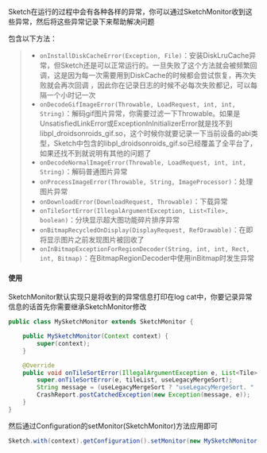Sketch在运行的过程中会有各种各样的异常，你可以通过SketchMonitor收到这些异常，然后将这些异常记录下来帮助解决问题

包含以下方法：
>* `onInstallDiskCacheError(Exception, File)`：安装DiskLruCache异常，但Sketch还是可以正常运行的。一旦失败了这个方法就会被频繁回调，这是因为每一次需要用到DiskCache的时候都会尝试恢复，再次失败就会再次回调
，因此你在记录日志的时候不必每次失败都记，可以每隔一个小时记一次
>* `onDecodeGifImageError(Throwable, LoadRequest, int, int, String)`：解码gif图片异常，你需要过滤一下Throwable。如果是UnsatisfiedLinkError或ExceptionInInitializerError就是找不到libpl_droidsonroids_gif.so，这个时候你就要记录一下当前设备的abi类型，Sketch中包含的libpl_droidsonroids_gif.so已经覆盖了全平台了，如果还找不到就说明有其他的问题了
>* `onDecodeNormalImageError(Throwable, LoadRequest, int, int, String)`：解码普通图片异常
>* `onProcessImageError(Throwable, String, ImageProcessor)`：处理图片异常
>* `onDownloadError(DownloadRequest, Throwable)`：下载异常
>* `onTileSortError(IllegalArgumentException, List<Tile>, boolean)`：分块显示超大图功能碎片排序异常
>* `onBitmapRecycledOnDisplay(DisplayRequest, RefDrawable)`：在即将显示图片之前发现图片被回收了
>* `onInBitmapExceptionForRegionDecoder(String, int, int, Rect, int, Bitmap)`：在BitmapRegionDecoder中使用inBitmap时发生异常

#### 使用

SketchMonitor默认实现只是将收到的异常信息打印在log cat中，你要记录异常信息的话首先你需要继承SketchMonitor修改
```java
public class MySketchMonitor extends SketchMonitor {

    public MySketchMonitor(Context context) {
        super(context);
    }

    @Override
    public void onTileSortError(IllegalArgumentException e, List<Tile> tileList, boolean useLegacyMergeSort) {
        super.onTileSortError(e, tileList, useLegacyMergeSort);
        String message = (useLegacyMergeSort ? "useLegacyMergeSort. " : "") + SketchUtils.tileListToString(tileList);
        CrashReport.postCatchedException(new Exception(message, e));
    }
}
```

然后通过Configuration的setMonitor(SketchMonitor)方法应用即可

```java
Sketch.with(context).getConfiguration().setMonitor(new MySketchMonitor());
```
